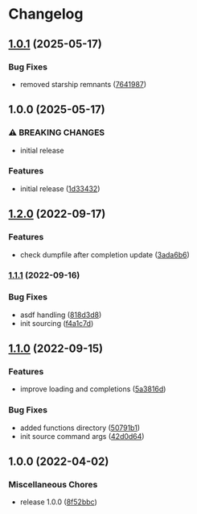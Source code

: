 # Changelog

## [1.0.1](https://github.com/joke/zim-oh-my-posh/compare/v1.0.0...v1.0.1) (2025-05-17)


### Bug Fixes

* removed starship remnants ([7641987](https://github.com/joke/zim-oh-my-posh/commit/7641987722be91b4280ed90d1f9faa98ee0dbc57))

## 1.0.0 (2025-05-17)


### ⚠ BREAKING CHANGES

* initial release

### Features

* initial release ([1d33432](https://github.com/joke/zim-oh-my-posh/commit/1d334324082d34312ba62750bf54c7aa35565fbe))

## [1.2.0](https://github.com/joke/zim-oh-my-posh/compare/v1.1.1...v1.2.0) (2022-09-17)


### Features

* check dumpfile after completion update ([3ada6b6](https://github.com/joke/zim-oh-my-posh/commit/3ada6b6f67250a3f3187e772b43778afdf5722b3))

### [1.1.1](https://github.com/joke/zim-oh-my-posh/compare/v1.1.0...v1.1.1) (2022-09-16)


### Bug Fixes

* asdf handling ([818d3d8](https://github.com/joke/zim-oh-my-posh/commit/818d3d808977a665185c7235a558c176231c4531))
* init sourcing ([f4a1c7d](https://github.com/joke/zim-oh-my-posh/commit/f4a1c7df75a05b9a7e381513fa7c9e69d6c95153))

## [1.1.0](https://github.com/joke/zim-oh-my-posh/compare/v1.0.0...v1.1.0) (2022-09-15)


### Features

* improve loading and completions ([5a3816d](https://github.com/joke/zim-oh-my-posh/commit/5a3816d96d416c28537d3708aa3d12644caeac8b))


### Bug Fixes

* added functions directory ([50791b1](https://github.com/joke/zim-oh-my-posh/commit/50791b14755ed5d5e08b95f09a5028d30b64e76a))
* init source command args ([42d0d64](https://github.com/joke/zim-oh-my-posh/commit/42d0d6489b75e1c3502beec2ece83dc33917ffcc))

## 1.0.0 (2022-04-02)


### Miscellaneous Chores

* release 1.0.0 ([8f52bbc](https://github.com/joke/zim-oh-my-posh/commit/8f52bbcfe69a6c74d6482ca3fab98c3327d95d01))
